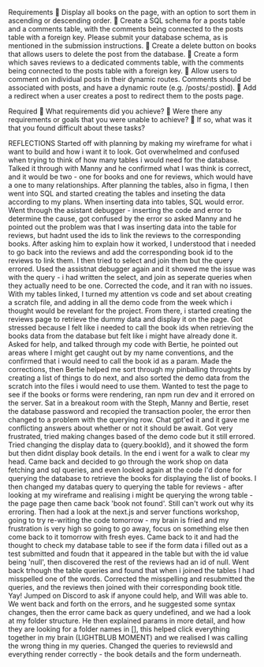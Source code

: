 Requirements
🎯 Display all books on the page, with an option to sort them in ascending or descending order.
🎯 Create a SQL schema for a posts table and a comments table, with the comments being connected to the posts table with a foreign key.
Please submit your database schema, as is mentioned in the submission instructions.
🎯 Create a delete button on books that allows users to delete the post from the database.
🎯 Create a form which saves reviews to a dedicated comments table, with the comments being connected to the posts table with a foreign key.
🎯 Allow users to comment on individual posts in their dynamic routes. Comments should be associated with posts, and have a dynamic route (e.g. /posts/:postid).
🎯 Add a redirect when a user creates a post to redirect them to the posts page.

Required
🎯 What requirements did you achieve?
🎯 Were there any requirements or goals that you were unable to achieve?
🎯 If so, what was it that you found difficult about these tasks?

REFLECTIONS
Started off with planning by making my wireframe for what i want to build and how i want it to look. Got overwhelmed and confused when trying to think of how many tables i would need for the database. Talked it through with Manny and he confirmed what I was think is correct, and it would be two - one for books and one for reviews, which would have a one to many relationships.
After planning the tables, also in figma, I then went into SQL and started creating the tables and inseting the data according to my plans.
When inserting data into tables, SQL would error. Went through the asistant debugger - inserting the code and error to determine the cause, got confused by the error so asked Manny and he pointed out the problem was that I was inserting data into the table for reviews, but hadnt used the ids to link the reviews to the corresponding books. After asking him to explain how it worked, I understood that i needed to go back into the reviews and add the corresponding book id to the reviews to link them. I then tried to select and join them but the query errored. Used the assistnat debugger again and it showed me the issue was with the query - i had written the select, and join as seperate queries when they actually need to be one. Corrected the code, and it ran with no issues.
With my tables linked, I turned my attention vs code and set about creating a scratch file, and adding in all the demo code from the week which i thought would be revelant for the project.
From there, i started creating the reviews page to retrieve the dummy data and display it on the page. Got stressed because I felt like i needed to call the book ids when retrieving the books data from the database but felt like i might have already done it. Asked for help, and talked through my code with Bertie, he pointed out areas where I might get caught out by my name conventions, and the confirmed that i would need to call the book id as a param. Made the corrections, then Bertie helped me sort through my pinballing throughts by creating a list of things to do next, and also sorted the demo data from the scratch into the files i would need to use them.
Wanted to test the page to see if the books or forms were rendering, ran npm run dev and it errored on the server. Sat in a breakout room with the Steph, Manny and Bertie, reset the database password and recopied the transaction pooler, the error then changed to a problem with the querying row. Chat gpt'ed it and it gave me conflicting answers about whether or not it should be await. Got very frustrated, tried making changes based of the demo code but it still errored. Tried changing the display data to {query.bookId}, and it showed the form but then didnt display book details. In the end i went for a walk to clear my head. Came back and decided to go through the work shop on data fetching and sql queries, and even looked again at the code I'd done for querying the database to retrieve the books for displaying the list of books. I then changed my databas query to querying the table for reviews - after looking at my wireframe and realising i might be querying the wrong table - the page page then came back 'book not found'. Still can't work out why its erroring. Then had a look at the next.js and server functions workshop, going to try re-writing the code tomorrow - my brain is fried and my frustration is very high so going to go away, focus on something else then come back to it tomorrow with fresh eyes.
Came back to it and had the thought to check my database table to see if the form data i filled out as a test submitted and foudn that it appeared in the table but with the id value being 'null', then discovered the rest of the reviews had an id of null. Went back trhough the table queries and found that when i joined the tables I had misspelled one of the words. Corrected the misspelling and resubmitted the queries, and the reviews then joined with their corresponding book title. Yay!
Jumped on Discord to ask if anyone could help, and Will was able to. We went back and forth on the errors, and he suggested some syntax changes, then the error came back as query undefined, and we had a look at my folder structure. He then explained params in more detail, and how they are looking for a folder names in [], this helped click everything together in my brain (LIGHTBLUB MOMENT) and we realised I was calling the wrong thing in my queries. Changed the queries to reviewsId and everything render correctly - the book details and the form underneath.
